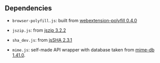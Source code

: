 ## Dependencies

* `browser-polyfill.js`: built from [webextension-polyfill 0.4.0](https://github.com/mozilla/webextension-polyfill/tree/0.4.0)

* `jszip.js`: from [jszip 3.2.2](https://github.com/Stuk/jszip/blob/v3.2.2/dist/jszip.js)

* `sha_dev.js`: from [jsSHA 2.3.1](https://github.com/Caligatio/jsSHA/blob/v2.3.1/src/sha_dev.js)

* `mime.js`: self-made API wrapper with database taken from [mime-db 1.41.0](https://github.com/jshttp/mime-db/blob/v1.41.0/db.json).
